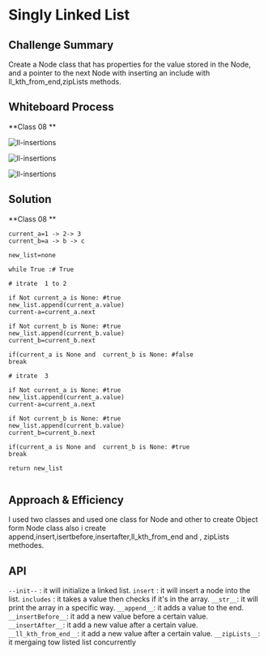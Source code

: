 # Singly Linked List

## Challenge Summary
Create a Node class that has properties for the value stored in the Node, and a pointer to the next Node with inserting an include with ll_kth_from_end,zipLists methods.



## Whiteboard Process

**Class 08 **

![ll-insertions](linked_list/ll-insertions1_8.PNG)

![ll-insertions](linked_list/ll-insertions2_8.PNG)

![ll-insertions](linked_list/ll-insertions3_8.PNG)



## Solution

**Class 08 **
```
current_a=1 -> 2-> 3
current_b=a -> b -> c

new_list=none

while True :# True

# itrate  1 to 2

if Not current_a is None: #true
new_list.append(current_a.value)
current-a=current_a.next

if Not current_b is None: #true
new_list.append(current_b.value)
current_b=current_b.next

if(current_a is None and  current_b is None: #false
break

# itrate  3

if Not current_a is None: #true
new_list.append(current_a.value)
current-a=current_a.next

if Not current_b is None: #true
new_list.append(current_b.value)
current_b=current_b.next

if(current_a is None and  current_b is None: #true
break

return new_list
 
```




## Approach & Efficiency
I used two classes and used one class for Node and other to create Object form Node class also i create append,insert,isertbefore,insertafter,ll_kth_from_end and , zipLists methodes.

## API

`--init--` : it will initialize a linked list.
`insert` : it will insert a node into the list.
`includes` : it takes a value then checks if it's in the array.
`__str__`: it will print the array in a specific way.
`__append__`: it adds a value to the end.
`__insertBefore__`: it add a new value before a certain value.
`__insertAfter__`: it add a new value after a certain value.
`__ll_kth_from_end__`: it add a new value after a certain value.
`__zipLists__`: it mergaing tow listed list concurrently


